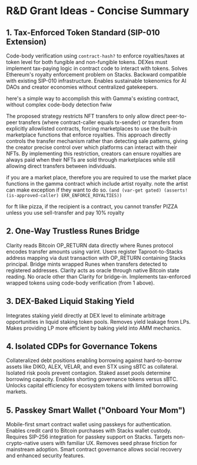 # R&D Grant Ideas - Concise Summary

## 1. Tax-Enforced Token Standard (SIP-010 Extension)

Code-body verification using `contract-hash?` to enforce royalties/taxes at token level for both fungible and non-fungible tokens. DEXes must implement tax-paying logic in contract code to interact with tokens. Solves Ethereum's royalty enforcement problem on Stacks. Backward compatible with existing SIP-010 infrastructure. Enables sustainable tokenomics for AI DAOs and creator economies without centralized gatekeepers.

here's a simple way to accomplish this with Gamma's existing contract, without complex code-body detection fwiw

The proposed strategy restricts NFT transfers to only allow direct peer-to-peer transfers (where contract-caller equals tx-sender) or transfers from explicitly allowlisted contracts, forcing marketplaces to use the built-in marketplace functions that enforce royalties. This approach directly controls the transfer mechanism rather than detecting sale patterns, giving the creator precise control over which platforms can interact with their NFTs. By implementing this restriction, creators can ensure royalties are always paid when their NFTs are sold through marketplaces while still allowing direct transfers between individuals.

if you are a market place, therefore you are required to use the market place functions in the gamma contract which include artist royalty. note the artist can make exception if they want to do so. `(and (var-get gated) (asserts! (is-approved-caller) ERR_ENFORCE_ROYALTIES))`

for ft like pizza, if the recipient is a contract, you cannot transfer PIZZA unless you use sell-transfer and pay 10% royalty

## 2. One-Way Trustless Runes Bridge

Clarity reads Bitcoin OP_RETURN data directly where Runes protocol encodes transfer amounts using varint. Users register Taproot-to-Stacks address mapping via dust transaction with OP_RETURN containing Stacks principal. Bridge mints wrapped Runes when transfers detected to registered addresses. Clarity acts as oracle through native Bitcoin state reading. No oracle other than Clarity for bridge-in. Implements tax-enforced wrapped tokens using code-body verification (from 1 above).

## 3. DEX-Baked Liquid Staking Yield

Integrates staking yield directly at DEX level to eliminate arbitrage opportunities in liquid staking token pools. Removes yield leakage from LPs. Makes providing LP more efficient by baking yield into AMM mechanics.

## 4. Isolated CDPs for Governance Tokens

Collateralized debt positions enabling borrowing against hard-to-borrow assets like DIKO, ALEX, VELAR, and even STX using sBTC as collateral. Isolated risk pools prevent contagion. Staked asset pools determine borrowing capacity. Enables shorting governance tokens versus sBTC. Unlocks capital efficiency for ecosystem tokens with limited borrowing markets.

## 5. Passkey Smart Wallet ("Onboard Your Mom")

Mobile-first smart contract wallet using passkeys for authentication. Enables credit card to Bitcoin purchases with Stacks wallet custody. Requires SIP-256 integration for passkey support on Stacks. Targets non-crypto-native users with familiar UX. Removes seed phrase friction for mainstream adoption. Smart contract governance allows social recovery and enhanced security features.
